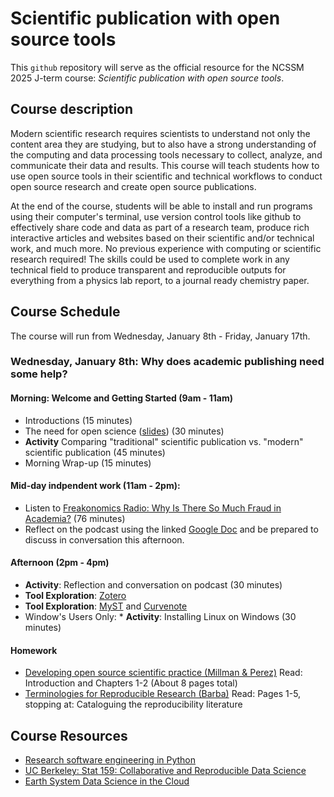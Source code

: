 #  Scientific publication with open source tools

This `github` repository will serve as the official resource for the NCSSM 2025 J-term course: *Scientific publication with open source tools*.

## Course description
Modern scientific research requires scientists to understand not only the content area they are studying, but to also have a strong understanding of the computing and data processing tools necessary to collect, analyze, and communicate their data and results. This course will teach students how to use open source tools in their scientific and technical workflows to conduct open source research and create open source publications.

At the end of the course, students will be able to install and run programs using their computer's terminal, use version control tools like github to effectively share code and data as part of a research team, produce rich interactive articles and websites based on their scientific and/or technical work, and much more. No previous experience with computing or scientific research required! The skills could be used to complete work in any technical field to produce transparent and reproducible outputs for everything from a physics lab report, to a journal ready chemistry paper. 

## Course Schedule
The course will run from Wednesday, January 8th - Friday, January 17th.

### Wednesday, January 8th: Why does academic publishing need some help?

#### Morning: Welcome and Getting Started (9am - 11am)
* Introductions (15 minutes)
* The need for open science ([slides](https://docs.google.com/presentation/d/1NzRybc7jhYV9KMoZM95LAieRbF_vXwBPM4LE_I2BVkA/edit?usp=sharing)) (30 minutes)
* **Activity** Comparing "traditional" scientific publication vs. "modern" scientific publication (45 minutes)
* Morning Wrap-up (15 minutes)

#### Mid-day indpendent work (11am - 2pm):
* Listen to [Freakonomics Radio: Why Is There So Much Fraud in Academia?](https://freakonomics.com/podcast/why-is-there-so-much-fraud-in-academia-update/) (76 minutes)
* Reflect on the podcast using the linked [Google Doc](https://docs.google.com/document/d/1hP5tdrW2RkEJGFLkyXaXCgG2uU5WEsh7kjQX7Fn8G8s/edit?usp=sharing) and be prepared to discuss in conversation this afternoon.

#### Afternoon (2pm - 4pm)
* **Activity**: Reflection and conversation on podcast (30 minutes)
* **Tool Exploration**: [Zotero](https://www.zotero.org/)
* **Tool Exploration**: [MyST](https://mystmd.org/) and [Curvenote](https://curvenote.com/)
* Window's Users Only: * **Activity**: Installing Linux on Windows (30 minutes)

#### Homework
* [Developing open source scientific practice (Millman & Perez)](https://berkeley-stat159-f17.github.io/stat159-f17/_static/ref/millman-perez.pdf) Read: Introduction and Chapters 1-2 (About 8 pages total)
* [Terminologies for Reproducible Research (Barba)](https://arxiv.org/pdf/1802.03311.pdf) Read: Pages 1-5, stopping at: Cataloguing the reproducibility literature

## Course Resources
* [Research software engineering in Python](https://merely-useful.tech/py-rse/getting-started.html)
* [UC Berkeley: Stat 159: Collaborative and Reproducible Data Science](https://ucb-stat-159-s22.github.io/site/overview.html)
* [Earth System Data Science in the Cloud](http://ncics-earth-system-data-science-b4e01a0.s3-website-us-east-1.amazonaws.com/module_0/overview/)
